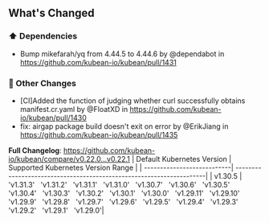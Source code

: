 <!-- Release notes generated using configuration in .github/release.yml at v0.22.1 -->

## What's Changed
### ⬆️ Dependencies
* Bump mikefarah/yq from 4.44.5 to 4.44.6 by @dependabot in https://github.com/kubean-io/kubean/pull/1431
### 🔨 Other Changes
* [CI]Added the function of judging whether curl successfully obtains manifest.cr.yaml by @FloatXD in https://github.com/kubean-io/kubean/pull/1430
* fix: airgap package build doesn't exit on error by @ErikJiang in https://github.com/kubean-io/kubean/pull/1435


**Full Changelog**: https://github.com/kubean-io/kubean/compare/v0.22.0...v0.22.1
| Default Kubernetes Version | Supported Kubernetes Version Range                                   |
| ---------------------------| ---------------------------------------------------------------------|
| v1.30.5                 |  'v1.31.3' &nbsp; 'v1.31.2' &nbsp; 'v1.31.1' &nbsp; 'v1.31.0' &nbsp; 'v1.30.7' &nbsp; 'v1.30.6' &nbsp; 'v1.30.5' &nbsp; 'v1.30.4' &nbsp; 'v1.30.3' &nbsp; 'v1.30.2' &nbsp; 'v1.30.1' &nbsp; 'v1.30.0' &nbsp; 'v1.29.11' &nbsp; 'v1.29.10' &nbsp; 'v1.29.9' &nbsp; 'v1.29.8' &nbsp; 'v1.29.7' &nbsp; 'v1.29.6' &nbsp; 'v1.29.5' &nbsp; 'v1.29.4' &nbsp; 'v1.29.3' &nbsp; 'v1.29.2' &nbsp; 'v1.29.1' &nbsp; 'v1.29.0'|
